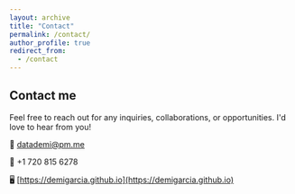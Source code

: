```yaml
---
layout: archive
title: "Contact"
permalink: /contact/
author_profile: true
redirect_from:
  - /contact
---
```


## Contact me

Feel free to reach out for any inquiries, collaborations, or opportunities. I'd love to hear from you!

📧 [datademi@pm.me](mailto:datademi@pm.me)  
  
📱 +1 720 815 6278  
  
🖥️ [https://demigarcia.github.io](https://demigarcia.github.io)
